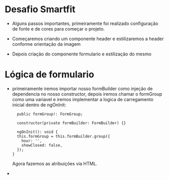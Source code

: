 # Desafio Smartfit

- Alguns passos importantes, primeiramente foi realizado configuração de fonte e de cores para começar o projeto.

- Começaremos criando um componente header e estilizaremos a header conforme orientação da imagem

- Depois criação do componente formulario e estilização do mesmo

# Lógica de formulario

- primeiramente iremos importar nosso formBuilder como injeção de dependencia no nosso constructor, depois iremos chamar o formGroup como uma variavel e iremos implementar a logica de carregamento inicial dentro de ngOnInit:

        public formGroup!: FormGroup;

        constructor(private formBuilder: FormBuilder) {}

        ngOnInit(): void {
        this.formGroup = this.formBuilder.group({
          hour: '',
          showClosed: false,
        });
      }

  Agora fazemos as atribuições via HTML.

-
